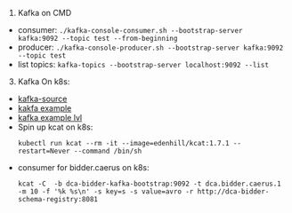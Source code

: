 1. Kafka on CMD
- consumer: `./kafka-console-consumer.sh --bootstrap-server kafka:9092 --topic test --from-beginning`
- producer: `./kafka-console-producer.sh --bootstrap-server kafka:9092 --topic test`
- list topics: `kafka-topics --bootstrap-server localhost:9092 --list`

3. Kafka On k8s:
- [kafka-source](https://github.com/knative/docs/tree/1613b37e3599591eced322f5fb3b2129720bf3ae/docs/eventing/sources/kafka-source)
- [kakfa example](https://github.com/strimzi/strimzi-kafka-operator/tree/main/examples/kafka)
- [kafka example lvl](https://github.com/vszal/kubernetes-engine-samples/tree/c6f85f550a5d93a31f8c0831958165cb72646bb8/streaming/kafka-strimzi/manifests)
- Spin up kcat on k8s:
  ```
  kubectl run kcat --rm -it --image=edenhill/kcat:1.7.1 --restart=Never --command /bin/sh
  ```
- consumer for bidder.caerus on k8s:
  ```
  kcat -C  -b dca-bidder-kafka-bootstrap:9092 -t dca.bidder.caerus.1 -m 10 -f '%k %s\n' -s key=s -s value=avro -r http://dca-bidder-schema-registry:8081
  ```
